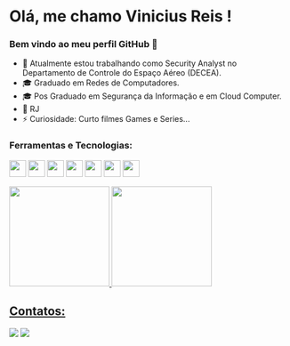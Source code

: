 # Olá, me chamo Vinicius Reis ! 
### Bem vindo ao meu perfil GitHub 👋

- 💼 Atualmente estou trabalhando como Security Analyst no Departamento de Controle do Espaço Aéreo (DECEA).
- 🎓 Graduado em Redes de Computadores.
- 🎓 Pos Graduado em Segurança da Informação e em Cloud Computer.
- 📌 RJ 
- ⚡ Curiosidade: Curto filmes Games e Series...

### Ferramentas e Tecnologias:
<img src="https://cdn.jsdelivr.net/gh/devicons/devicon/icons/git/git-original.svg" width="30" height="30" />  <img src="https://cdn.jsdelivr.net/gh/devicons/devicon/icons/linux/linux-original.svg" width="30" height="30"/> <img src="https://cdn.jsdelivr.net/gh/devicons/devicon/icons/ansible/ansible-original-wordmark.svg" width="30" height="30" /> 
<img src="https://cdn.jsdelivr.net/gh/devicons/devicon/icons/docker/docker-plain.svg" width="30" height="30"/>  <img src="https://cdn.jsdelivr.net/gh/devicons/devicon/icons/python/python-original.svg" width="30" height="30" />
<img src=https://upload.wikimedia.org/wikipedia/commons/thumb/3/38/Prometheus_software_logo.svg/1200px-Prometheus_software_logo.svg.png width="30" height="30" />
<img src=https://alternative.me/media/256/zabbix-icon-9tsddwdsnewrjs91-c.png width="30" height="30" />
 

<div>
<a href="https://github.com/reisvmr">
<img height="180em" src="https://github-readme-stats.vercel.app/api/top-langs/?username=reisvmr&layout=compact&langs_count=7&theme=dracula"/>
<img height="180em" src="https://github-readme-stats.vercel.app/api?username=reisvmr&show_icons=true&theme=dracula&include_all_commits=true&count_private=true"/> 
          
</div>


## Contatos:

<div>
<a href = "mailto:reisvmr@gmail.com"><img src="https://img.shields.io/badge/Gmail-D14836?style=for-the-badge&logo=gmail&logoColor=white" target="_blank"></a>
<a href="https://www.linkedin.com/in/vinicius-de-matos-reis-32888a2b" target="_blank"><img src="https://img.shields.io/badge/-LinkedIn-%230077B5?style=for-the-badge&logo=linkedin&logoColor=white" target="_blank"></a>   
</div>

